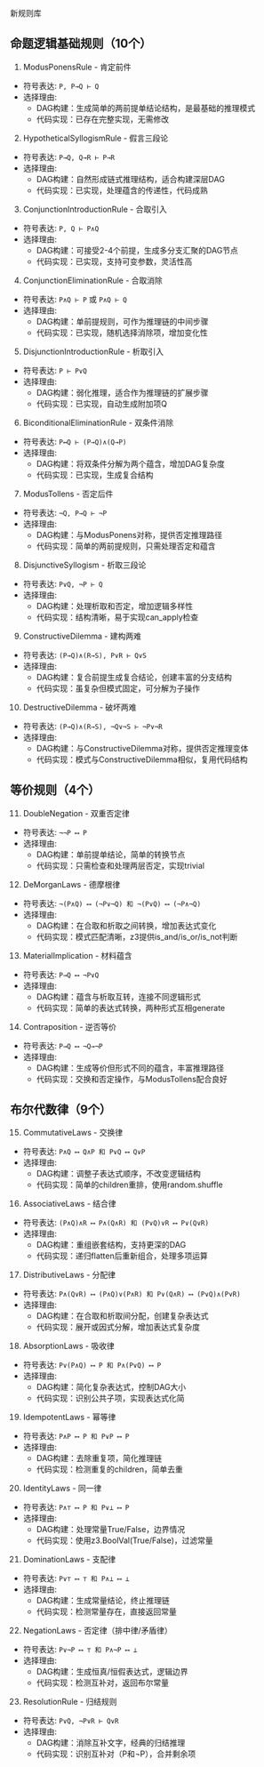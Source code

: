 新规则库

## 命题逻辑基础规则（10个）

1. ModusPonensRule - 肯定前件
* 符号表达: `P, P→Q ⊢ Q`
* 选择理由:
  * DAG构建：生成简单的两前提单结论结构，是最基础的推理模式
  * 代码实现：已存在完整实现，无需修改

2. HypotheticalSyllogismRule - 假言三段论
* 符号表达: `P→Q, Q→R ⊢ P→R`
* 选择理由:
  * DAG构建：自然形成链式推理结构，适合构建深层DAG
  * 代码实现：已实现，处理蕴含的传递性，代码成熟

3. ConjunctionIntroductionRule - 合取引入
* 符号表达: `P, Q ⊢ P∧Q`
* 选择理由:
  * DAG构建：可接受2-4个前提，生成多分支汇聚的DAG节点
  * 代码实现：已实现，支持可变参数，灵活性高

4. ConjunctionEliminationRule - 合取消除
* 符号表达: `P∧Q ⊢ P` 或 `P∧Q ⊢ Q`
* 选择理由:
  * DAG构建：单前提规则，可作为推理链的中间步骤
  * 代码实现：已实现，随机选择消除项，增加变化性

5. DisjunctionIntroductionRule - 析取引入
* 符号表达: `P ⊢ P∨Q`
* 选择理由:
  * DAG构建：弱化推理，适合作为推理链的扩展步骤
  * 代码实现：已实现，自动生成附加项Q

6. BiconditionalEliminationRule - 双条件消除
* 符号表达: `P↔Q ⊢ (P→Q)∧(Q→P)`
* 选择理由:
  * DAG构建：将双条件分解为两个蕴含，增加DAG复杂度
  * 代码实现：已实现，生成复合结构

7. ModusTollens - 否定后件
* 符号表达: `¬Q, P→Q ⊢ ¬P`
* 选择理由:
  * DAG构建：与ModusPonens对称，提供否定推理路径
  * 代码实现：简单的两前提规则，只需处理否定和蕴含

8. DisjunctiveSyllogism - 析取三段论
* 符号表达: `P∨Q, ¬P ⊢ Q`
* 选择理由:
  * DAG构建：处理析取和否定，增加逻辑多样性
  * 代码实现：结构清晰，易于实现can_apply检查

9. ConstructiveDilemma - 建构两难
* 符号表达: `(P→Q)∧(R→S), P∨R ⊢ Q∨S`
* 选择理由:
  * DAG构建：复合前提生成复合结论，创建丰富的分支结构
  * 代码实现：虽复杂但模式固定，可分解为子操作

10. DestructiveDilemma - 破坏两难
* 符号表达: `(P→Q)∧(R→S), ¬Q∨¬S ⊢ ¬P∨¬R`
* 选择理由:
  * DAG构建：与ConstructiveDilemma对称，提供否定推理变体
  * 代码实现：模式与ConstructiveDilemma相似，复用代码结构

## 等价规则（4个）

11. DoubleNegation - 双重否定律
* 符号表达: `¬¬P ⟷ P`
* 选择理由:
  * DAG构建：单前提单结论，简单的转换节点
  * 代码实现：只需检查和处理两层否定，实现trivial

12. DeMorganLaws - 德摩根律
* 符号表达: `¬(P∧Q) ⟷ (¬P∨¬Q) 和 ¬(P∨Q) ⟷ (¬P∧¬Q)`
* 选择理由:
  * DAG构建：在合取和析取之间转换，增加表达式变化
  * 代码实现：模式匹配清晰，z3提供is_and/is_or/is_not判断

13. MaterialImplication - 材料蕴含
* 符号表达: `P→Q ⟷ ¬P∨Q`
* 选择理由:
  * DAG构建：蕴含与析取互转，连接不同逻辑形式
  * 代码实现：简单的表达式转换，两种形式互相generate

14. Contraposition - 逆否等价
* 符号表达: `P→Q ⟷ ¬Q→¬P`
* 选择理由:
  * DAG构建：生成等价但形式不同的蕴含，丰富推理路径
  * 代码实现：交换和否定操作，与ModusTollens配合良好

## 布尔代数律（9个）
15. CommutativeLaws - 交换律
* 符号表达: `P∧Q ⟷ Q∧P 和 P∨Q ⟷ Q∨P`
* 选择理由:
  * DAG构建：调整子表达式顺序，不改变逻辑结构
  * 代码实现：简单的children重排，使用random.shuffle

16. AssociativeLaws - 结合律
* 符号表达: `(P∧Q)∧R ⟷ P∧(Q∧R) 和 (P∨Q)∨R ⟷ P∨(Q∨R)`
* 选择理由:
  * DAG构建：重组嵌套结构，支持更深的DAG
  * 代码实现：递归flatten后重新组合，处理多项运算

17. DistributiveLaws - 分配律
* 符号表达: `P∧(Q∨R) ⟷ (P∧Q)∨(P∧R) 和 P∨(Q∧R) ⟷ (P∨Q)∧(P∨R)`
* 选择理由:
  * DAG构建：在合取和析取间分配，创建复杂表达式
  * 代码实现：展开或因式分解，增加表达式复杂度

18. AbsorptionLaws - 吸收律
* 符号表达: `P∨(P∧Q) ⟷ P 和 P∧(P∨Q) ⟷ P`
* 选择理由:
  * DAG构建：简化复杂表达式，控制DAG大小
  * 代码实现：识别公共子项，实现表达式化简

19. IdempotentLaws - 幂等律
* 符号表达: `P∧P ⟷ P 和 P∨P ⟷ P`
* 选择理由:
  * DAG构建：去除重复项，简化推理链
  * 代码实现：检测重复的children，简单去重

20. IdentityLaws - 同一律
* 符号表达: `P∧⊤ ⟷ P 和 P∨⊥ ⟷ P`
* 选择理由:
  * DAG构建：处理常量True/False，边界情况
  * 代码实现：使用z3.BoolVal(True/False)，过滤常量

21. DominationLaws - 支配律
* 符号表达: `P∨⊤ ⟷ ⊤ 和 P∧⊥ ⟷ ⊥`
* 选择理由:
  * DAG构建：生成常量结论，终止推理链
  * 代码实现：检测常量存在，直接返回常量

22. NegationLaws - 否定律（排中律/矛盾律）
* 符号表达: `P∨¬P ⟷ ⊤ 和 P∧¬P ⟷ ⊥`
* 选择理由:
  * DAG构建：生成恒真/恒假表达式，逻辑边界
  * 代码实现：检测互补对，返回布尔常量

23. ResolutionRule - 归结规则
* 符号表达: `P∨Q, ¬P∨R ⊢ Q∨R`
* 选择理由:
  * DAG构建：消除互补文字，经典的归结推理
  * 代码实现：识别互补对（P和¬P），合并剩余项